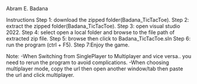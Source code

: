 Abram E. Badana

Instructions
Step 1: download the zipped folder(Badana_TicTacToe).
Step 2: extract the zipped folder(Badana_TicTacToe).
Step 3: open visual studio 2022.
Step 4: select open a local folder and browse to the file path of extracted zip file.
Step 5: browse then click to Badana_TicTacToe.sln
Step 6: run the program (ctrl + F5).
Step 7:Enjoy the game.

Note: -When Switching from SinglePlayer to Multiplayer and vice versa.. you need to rerun the program to avoid complications.
      -When choosing multiplayer mode, copy the url then open another window/tab then paste the url and click multiplayer.
